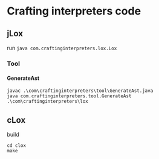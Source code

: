 # Crafting interpreters code

## jLox
run `java com.craftinginterpreters.lox.Lox`

### Tool
#### GenerateAst
`javac .\com\craftinginterpreters\tool\GenerateAst.java`  
`java com.craftinginterpreters.tool.GenerateAst .\com\craftinginterpreters\lox`


## cLox
build 
```
cd clox
make
```
